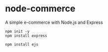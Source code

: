 # node-commerce
A simple e-commerce with Node.js and Express

```
npm init -y 
npm install express

```

```
npm install ejs
```
